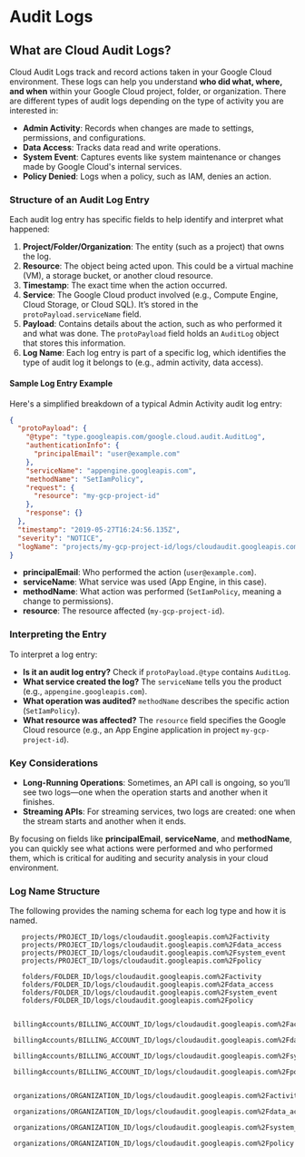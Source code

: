 # Audit Logs

## What are Cloud Audit Logs?

Cloud Audit Logs track and record actions taken in your Google Cloud environment. These logs can help you understand **who did what, where, and when** within your Google Cloud project, folder, or organization. There are different types of audit logs depending on the type of activity you are interested in:

* **Admin Activity**: Records when changes are made to settings, permissions, and configurations.
* **Data Access**: Tracks data read and write operations.
* **System Event**: Captures events like system maintenance or changes made by Google Cloud's internal services.
* **Policy Denied**: Logs when a policy, such as IAM, denies an action.

### Structure of an Audit Log Entry

Each audit log entry has specific fields to help identify and interpret what happened:

1. **Project/Folder/Organization**: The entity (such as a project) that owns the log.
2. **Resource**: The object being acted upon. This could be a virtual machine (VM), a storage bucket, or another cloud resource.
3. **Timestamp**: The exact time when the action occurred.
4. **Service**: The Google Cloud product involved (e.g., Compute Engine, Cloud Storage, or Cloud SQL). It’s stored in the `protoPayload.serviceName` field.
5. **Payload**: Contains details about the action, such as who performed it and what was done. The `protoPayload` field holds an `AuditLog` object that stores this information.
6. **Log Name**: Each log entry is part of a specific log, which identifies the type of audit log it belongs to (e.g., admin activity, data access).

#### Sample Log Entry Example

Here's a simplified breakdown of a typical Admin Activity audit log entry:

```json
{
  "protoPayload": {
    "@type": "type.googleapis.com/google.cloud.audit.AuditLog",
    "authenticationInfo": {
      "principalEmail": "user@example.com"
    },
    "serviceName": "appengine.googleapis.com",
    "methodName": "SetIamPolicy",
    "request": {
      "resource": "my-gcp-project-id"
    },
    "response": {}
  },
  "timestamp": "2019-05-27T16:24:56.135Z",
  "severity": "NOTICE",
  "logName": "projects/my-gcp-project-id/logs/cloudaudit.googleapis.com%2Factivity"
}
```

* **principalEmail**: Who performed the action (`user@example.com`).
* **serviceName**: What service was used (App Engine, in this case).
* **methodName**: What action was performed (`SetIamPolicy`, meaning a change to permissions).
* **resource**: The resource affected (`my-gcp-project-id`).

### Interpreting the Entry

To interpret a log entry:

* **Is it an audit log entry?** Check if `protoPayload.@type` contains `AuditLog`.
* **What service created the log?** The `serviceName` tells you the product (e.g., `appengine.googleapis.com`).
* **What operation was audited?** `methodName` describes the specific action (`SetIamPolicy`).
* **What resource was affected?** The `resource` field specifies the Google Cloud resource (e.g., an App Engine application in project `my-gcp-project-id`).

### Key Considerations

* **Long-Running Operations**: Sometimes, an API call is ongoing, so you’ll see two logs—one when the operation starts and another when it finishes.
* **Streaming APIs**: For streaming services, two logs are created: one when the stream starts and another when it ends.

By focusing on fields like **principalEmail**, **serviceName**, and **methodName**, you can quickly see what actions were performed and who performed them, which is critical for auditing and security analysis in your cloud environment.

### Log Name Structure

The following provides the naming schema for each log type and how it is named.

```
   projects/PROJECT_ID/logs/cloudaudit.googleapis.com%2Factivity
   projects/PROJECT_ID/logs/cloudaudit.googleapis.com%2Fdata_access
   projects/PROJECT_ID/logs/cloudaudit.googleapis.com%2Fsystem_event
   projects/PROJECT_ID/logs/cloudaudit.googleapis.com%2Fpolicy

   folders/FOLDER_ID/logs/cloudaudit.googleapis.com%2Factivity
   folders/FOLDER_ID/logs/cloudaudit.googleapis.com%2Fdata_access
   folders/FOLDER_ID/logs/cloudaudit.googleapis.com%2Fsystem_event
   folders/FOLDER_ID/logs/cloudaudit.googleapis.com%2Fpolicy

   billingAccounts/BILLING_ACCOUNT_ID/logs/cloudaudit.googleapis.com%2Factivity
   billingAccounts/BILLING_ACCOUNT_ID/logs/cloudaudit.googleapis.com%2Fdata_access
   billingAccounts/BILLING_ACCOUNT_ID/logs/cloudaudit.googleapis.com%2Fsystem_event
   billingAccounts/BILLING_ACCOUNT_ID/logs/cloudaudit.googleapis.com%2Fpolicy

   organizations/ORGANIZATION_ID/logs/cloudaudit.googleapis.com%2Factivity
   organizations/ORGANIZATION_ID/logs/cloudaudit.googleapis.com%2Fdata_access
   organizations/ORGANIZATION_ID/logs/cloudaudit.googleapis.com%2Fsystem_event
   organizations/ORGANIZATION_ID/logs/cloudaudit.googleapis.com%2Fpolicy
```
